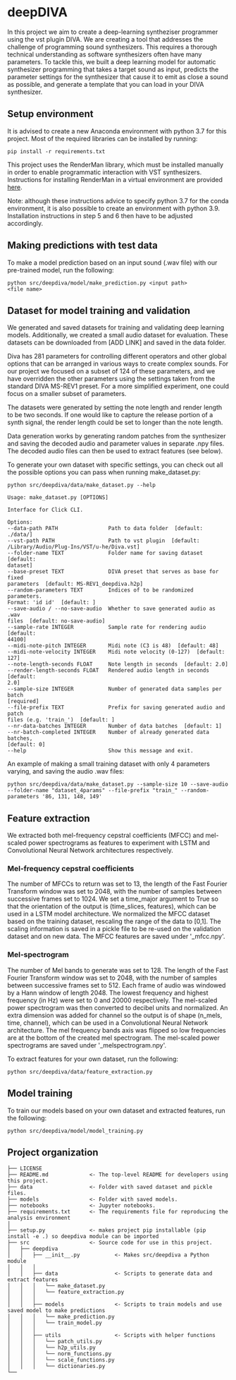 # deepDIVA

In this project we aim to create a deep-learning syntheziser programmer using the vst plugin DIVA. We are creating a
tool that addresses the challenge of programming sound synthesizers. This requires a thorough technical understanding as
software synthesizers often have many parameters. To tackle this, we built a deep learning model for automatic
synthesizer programming that takes a target sound as input, predicts the parameter settings for the synthesizer that
cause it to emit as close a sound as possible, and generate a template that you can load in your DIVA synthesizer.

## Setup environment

It is advised to create a new Anaconda environment with python 3.7 for this project. Most of the required libraries can
be installed by running:

```angular2html
pip install -r requirements.txt
```

This project uses the RenderMan library, which must be installed manually in order to enable programmatic interaction
with VST synthesizers. Instructions for installing RenderMan in a virtual environment are
provided [here](https://spiegelib.github.io/spiegelib/getting_started/installation.html#librenderman-conda-install).

Note: although these instructions advice to specify python 3.7 for the conda environment, it is also possible to create
an environment with python 3.9. Installation instructions in step 5 and 6 then have to be adjusted accordingly.

## Making predictions with test data

To make a model prediction based on an input sound (.wav file) with our pre-trained model, run the following:

```angular2html
python src/deepdiva/model/make_prediction.py <input path>
<file name>
```

## Dataset for model training and validation

We generated and saved datasets for training and validating deep learning models. Additionally, we created a small audio
dataset for evaluation. These datasets can be downloaded from [ADD LINK] and saved in the data folder.

Diva has 281 parameters for controlling different operators and other global options that can be arranged in various
ways to create complex sounds. For our project we focused on a subset of 124 of these parameters, and we have overridden
the other parameters using the settings taken from the standard DIVA MS-REV1 preset. For a more simplified experiment,
one could focus on a smaller subset of parameters.

The datasets were generated by setting the note length and render length to be two seconds. If one would like to capture
the release portion of a synth signal, the render length could be set to longer than the note length.

Data generation works by generating random patches from the synthesizer and saving the decoded audio and parameter
values in separate .npy files. The decoded audio files can then be used to extract features (see below).

To generate your own dataset with specific settings, you can check out all the possible options you can pass when
running make_dataset.py:

```angular2html
python src/deepdiva/data/make_dataset.py --help

Usage: make_dataset.py [OPTIONS]

Interface for Click CLI.

Options:
--data-path PATH                Path to data folder  [default: ./data/]
--vst-path PATH                 Path to vst plugin  [default:
/Library/Audio/Plug-Ins/VST/u-he/Diva.vst]
--folder-name TEXT              Folder name for saving dataset  [default:
dataset]
--base-preset TEXT              DIVA preset that serves as base for fixed
parameters  [default: MS-REV1_deepdiva.h2p]
--random-parameters TEXT        Indices of to be randomized parameters.
Format: 'id id'  [default: ]
--save-audio / --no-save-audio  Whether to save generated audio as .wav
files  [default: no-save-audio]
--sample-rate INTEGER           Sample rate for rendering audio  [default:
44100]
--midi-note-pitch INTEGER       Midi note (C3 is 48)  [default: 48]
--midi-note-velocity INTEGER    Midi note velocity (0-127)  [default: 127]
--note-length-seconds FLOAT     Note length in seconds  [default: 2.0]
--render-length-seconds FLOAT   Rendered audio length in seconds  [default:
2.0]
--sample-size INTEGER           Number of generated data samples per batch
[required]
--file-prefix TEXT              Prefix for saving generated audio and patch
files (e.g. 'train_')  [default: ]
--nr-data-batches INTEGER       Number of data batches  [default: 1]
--nr-batch-completed INTEGER    Number of already generated data batches,
[default: 0]
--help                          Show this message and exit.
```

An example of making a small training dataset with only 4 parameters varying, and saving the audio .wav files:

```angular2html
python src/deepdiva/data/make_dataset.py --sample-size 10 --save-audio --folder-name "dataset_4params" --file-prefix "train_" --random-parameters '86, 131, 148, 149'
```

## Feature extraction

We extracted both mel-frequency cepstral coefficients (MFCC) and mel-scaled power spectrograms as features to experiment
with LSTM and Convolutional Neural Network architectures respectively.

### Mel-frequency cepstral coefficients

The number of MFCCs to return was set to 13, the length of the Fast Fourier Transform window was set to 2048, with the
number of samples between successive frames set to 1024. We set a time_major argument to True so that the orientation of
the output is (time_slices, features), which can be used in a LSTM model architecture. We normalized the MFCC dataset
based on the training dataset, rescaling the range of the data to [0,1]. The scaling information is saved in a pickle
file to be re-used on the validation dataset and on new data. The MFCC features are saved under '_mfcc.npy'.

### Mel-spectrogram

The number of Mel bands to generate was set to 128. The length of the Fast Fourier Transform window was set to 2048,
with the number of samples between successive frames set to 512. Each frame of audio was windowed by a Hann window of
length 2048. The lowest frequency and highest frequency (in Hz) were set to 0 and 20000 respectively. The mel-scaled
power spectrogram was then converted to decibel units and normalized. An extra dimension was added for channel so the
output is of shape (n_mels, time, channel), which can be used in a Convolutional Neural Network architecture. The mel
frequency bands axis was flipped so low frequencies are at the bottom of the created mel spectrogram. The mel-scaled
power spectrograms are saved under '_melspectrogram.npy'.

To extract features for your own dataset, run the following:

```angular2html
python src/deepdiva/data/feature_extraction.py
```

## Model training

To train our models based on your own dataset and extracted features, run the following:

```angular2html
python src/deepdiva/model/model_training.py
```

## Project organization

```angular2html
├── LICENSE
├── README.md             <- The top-level README for developers using this project.
├── data                  <- Folder with saved dataset and pickle files.
├── models                <- Folder with saved models.
├── notebooks             <- Jupyter notebooks.
├── requirements.txt      <- The requirements file for reproducing the analysis environment
│
├── setup.py              <- makes project pip installable (pip install -e .) so deepdiva module can be imported
├── src                   <- Source code for use in this project.
│   ├── deepdiva
│   │   ├── __init__.py           <- Makes src/deepdiva a Python module
│   │   │
│   │   ├── data                  <- Scripts to generate data and extract features
│   │   │   └── make_dataset.py
│   │   │   └── feature_extraction.py
│   │   │
│   │   ├── models                <- Scripts to train models and use saved model to make predictions
│   │   │   └── make_prediction.py
│   │   │   └── train_model.py
│   │   │
│   │   ├── utils                 <- Scripts with helper functions
│   │   │   └── patch_utils.py
│   │   │   └── h2p_utils.py
│   │   │   └── norm_functions.py
│   │   │   └── scale_functions.py
│   │   │   └── dictionaries.py
└──
```


